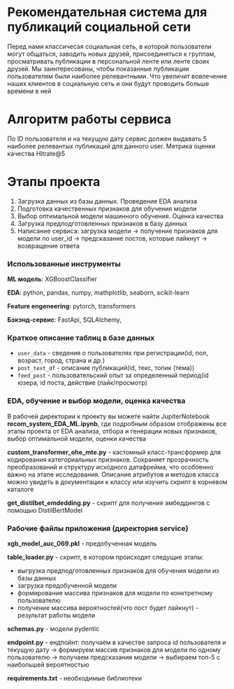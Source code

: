 # Рекомендательная система для публикаций социальной сети

Перед нами классичесая социальная сеть, в которой пользователи могут общаться, заводить новых друзей, присоединяться к группам, просматривать публикации в персональной ленте или ленте своих друзей. Мы заинтересованы, чтобы показанные публикации пользователям были наиболее релевантными. Что увеличит вовлечение наших клиентов в социальную сеть и они будут проводить больше времени в ней

# Алгоритм работы сервиса

По ID пользователя и на текущую дату сервис должен выдавать 5 наиболее релевантых публикаций для данного user. 
Метрика оценки качества Hitrate@5


# Этапы проекта

1. Загрузка данных из базы данных. Проведение EDA анализа
2. Подготовка качественных признаков для обучения модели
3. Выбор оптимальной модели машинного обучения. Оценка качества
4. Загрузка предподготовленных признаков в базу данных
5. Написание сервиса: загрузка модели -> получение признаков для модели по user_id -> предсказание постов, которые лайкнут -> возвращение ответа

### Использованные инструменты

__ML модель__: XGBoostClassifier

__EDA__: python, pandas, numpy, mathplotlib, seaborn, scikit-learn

__Feature engeneering__: pytorch, transformers

__Бэкэнд-сервис__: FastApi, SQLAlchemy, 



### Краткое описание таблиц в базе данных

- `user_data` - сведения о пользователях при регистрации(id, пол, возраст, город, страна и др.)
- `post_text_df` - описание публикаций(id, текс, топик (тема))
- `feed_post` - пользовательский опыт за определенный период(id юзера, id поста, действие (лайк/просмотр)

### EDA, обучение и выбор модели, оценка качества
В рабочей директории к проекту вы можете найти JupiterNotebook __recom_system_EDA_ML.ipynb__, где подробным образом отображены все этапы проекта от EDA анализа, отбора и генерации новых признаков, выбор оптимальной модели, оценки качества

__custom_transformer_ohe_mte.py__  - кастомный класс-трансформер для кодирования категориальных признаков. Сохраняет прозрачность преобразований и структуру исходного датафрейма, что особоенно важно на этапе исследования. Описание атрибутов и методов класса можно увидеть в документации к классу или изучить скрипт в корневом каталоге

__get_distilbet_emdedding.py__  - скрипт для получения эмбеддингов с помощью DistilBertModel

### Рабочие файлы приложения (директория service)
__xgb_model_auc_069.pkl__ - предобученная модель

__table_loader.py__ - скрипт, в котором происходят следущие этапы:
- выгрузка предподготовленных признаков для обучения модели из базы данных
- загрузка предобученной модели
- формирование массива признаков для модели по конктретному пользователю
- получение массива вероятностей(что пост будет лайкнут) - результат работы модели

__schemas.py__ - модели pydentic

__endpoint.py__  - ендпойнт: получаем в качестве запроса id пользователя и текущую дату -> формируем массив признаков для модели по одному пользователю -> получаем предсказания модели -> выбираем топ-5 с наибольшей вероятностью 

__requirements.txt__ - необходимые библиотеки 

